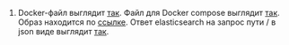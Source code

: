 1. Docker-файл выглядит [так](Dockerfile). Файл для Docker compose выглядит [так](elasticsearch.yml). Образ находится по [ссылке](https://hub.docker.com/repository/docker/quotermain/elastic-netology). Ответ elasticsearch на запрос пути / в json виде выглядит [так](output.json).
